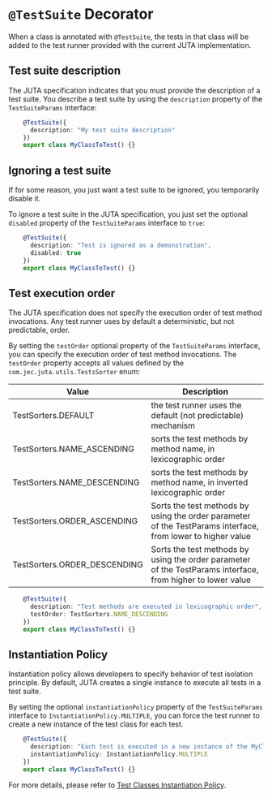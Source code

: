 # `@TestSuite` Decorator

When a class is annotated with `@TestSuite`, the tests in that class will be added to the test runner provided with the current JUTA implementation.

## Test suite description

The JUTA specification indicates that you must provide the description of a test suite.
You describe a test suite by using the `description` property of the `TestSuiteParams` interface:

```typescript
    @TestSuite({
      description: "My test suite description"
    })
    export class MyClassToTest() {}
```

## Ignoring a test suite

If for some reason, you just want a test suite to be ignored, you temporarily disable it.

To ignore a test suite in the JUTA specification, you just set the optional `disabled` property of the `TestSuiteParams` interface to `true`:

```typescript
    @TestSuite({
      description: "Test is ignored as a demonstration",
      disabled: true
    })
    export class MyClassToTest() {}
```

## Test execution order

The JUTA specification does not specify the execution order of test method invocations. Any test runner uses by default a deterministic, but not predictable, order.

By setting the `testOrder` optional property of the `TestSuiteParams` interface, you can specify the execution order of test method invocations. The `testOrder` property accepts all values defined by the `com.jec.juta.utils.TestsSorter` enum:

| Value | Description |
| --- | --- |
| TestSorters.DEFAULT | the test runner uses the default (not predictable) mechanism |
| TestSorters.NAME_ASCENDING | sorts the test methods by method name, in lexicographic order |
| TestSorters.NAME_DESCENDING | sorts the test methods by method name, in inverted lexicographic order |
| TestSorters.ORDER_ASCENDING | Sorts the test methods by using the order parameter of the TestParams interface, from lower to higher value |
| TestSorters.ORDER_DESCENDING | Sorts the test methods by using the order parameter of the TestParams interface, from higher to lower value |

```typescript
    @TestSuite({
      description: "Test methods are executed in lexicographic order",
      testOrder: TestSorters.NAME_DESCENDING
    })
    export class MyClassToTest() {}
```

## Instantiation Policy

Instantiation policy allows developers to specify behavior of test isolation principle. By default, JUTA creates a single instance to execute all tests in a test suite.

By setting the optional `instantiationPolicy` property of the `TestSuiteParams` interface to `InstantiationPolicy.MULTIPLE`, you can force the test runner to create a new instance of the test class for each test.

```typescript
    @TestSuite({
      description: "Each test is executed in a new instance of the MyClassToTest class",
      instantiationPolicy: InstantiationPolicy.MULTIPLE
    })
    export class MyClassToTest() {}
```

For more details, please refer to [Test Classes Instantiation Policy](./docs/reference/jec-apis/juta/test-classes-instantiation-policy).